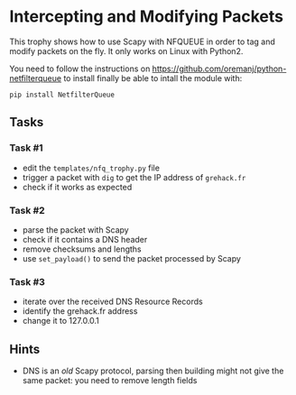 # Intercepting and Modifying Packets

This trophy shows how to use Scapy with NFQUEUE in order to tag and modify
packets on the fly. It only works on Linux with Python2.

You need to follow the instructions on https://github.com/oremanj/python-netfilterqueue to install finally be able to intall the module with:
```
pip install NetfilterQueue
```

## Tasks

### Task #1

- edit the `templates/nfq_trophy.py` file
- trigger a packet with `dig` to get the IP address of `grehack.fr`
- check if it works as expected

### Task #2

- parse the packet with Scapy
- check if it contains a DNS header
- remove checksums and lengths
- use `set_payload()` to send the packet processed by Scapy

### Task #3

- iterate over the received DNS Resource Records
- identify the grehack.fr address
- change it to 127.0.0.1

## Hints

- DNS is an *old* Scapy protocol, parsing then building might not give the same packet: you need to remove length fields
